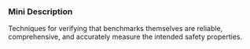 ### Mini Description

Techniques for verifying that benchmarks themselves are reliable, comprehensive, and accurately measure the intended safety properties.
